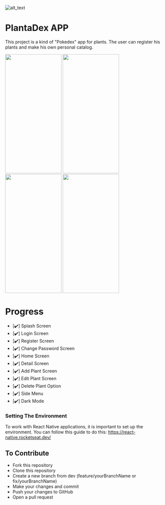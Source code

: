 ![alt_text](https://res.cloudinary.com/dkafjz7rw/image/upload/v1589768224/LogoPlanta-03_1_mtssou.png)
# PlantaDex APP 

This project is a kind of "Pokedex" app for plants. The user can register his plants and make his own personal catalog.

<p float="left">
  <img src="https://res.cloudinary.com/dkafjz7rw/image/upload/v1596149487/ImagesToReadmes/Screenshot_20200730-094425_ikdao3.png" width="180" height="380" />
  <img src="https://res.cloudinary.com/dkafjz7rw/image/upload/v1596149490/ImagesToReadmes/Screenshot_20200730-095026_us5myy.png" width="180" height="380" />
  <img src="https://res.cloudinary.com/dkafjz7rw/image/upload/v1596149475/ImagesToReadmes/Screenshot_20200730-094438_zumjvl.png" width="180" height="380" />
  <img src="https://res.cloudinary.com/dkafjz7rw/image/upload/v1596149476/ImagesToReadmes/Screenshot_20200730-094451_d2kn9n.png" width="180" height="380" />
</p>

# Progress

- [:heavy_check_mark:] Splash Screen
- [:heavy_check_mark:] Login Screen
- [:heavy_check_mark:] Register Screen
- [:heavy_check_mark:] Change Password Screen
- [:heavy_check_mark:] Home Screen
- [:heavy_check_mark:] Detail Screen
- [:heavy_check_mark:] Add Plant Screen
- [:heavy_check_mark:] Edit Plant Screen
- [:heavy_check_mark:] Delete Plant Option
- [:heavy_check_mark:] Side Menu
- [:heavy_check_mark:] Dark Mode

### Setting The Environment
To work with React Native applications, it is important to set up the environment. You can follow this guide to do this:
<https://react-native.rocketseat.dev/>

## To Contribute
* Fork this repository
* Clone this repository
* Create a new branch from dev (feature/yourBranchName or fix/yourBranchName)
* Make your changes and commit
* Push your changes to GitHub
* Open a pull request
